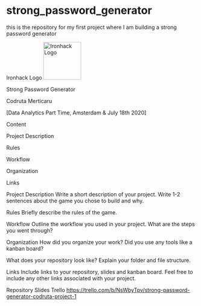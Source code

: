# strong_password_generator
this is the repository for my first project where I am building a strong password generator

Ironhack Logo <img src="https://bit.ly/2VnXWr2" alt="Ironhack Logo" width="100"/>

Strong Password Generator

Codruta Merticaru

[Data Analytics Part Time, Amsterdam & July 18th 2020]

Content

Project Description

Rules

Workflow

Organization

Links

Project Description
Write a short description of your project. Write 1-2 sentences about the game you chose to build and why.

Rules
Briefly describe the rules of the game.

Workflow
Outline the workflow you used in your project. What are the steps you went through?

Organization
How did you organize your work? Did you use any tools like a kanban board?

What does your repository look like? Explain your folder and file structure.

Links
Include links to your repository, slides and kanban board. Feel free to include any other links associated with your project.

Repository
Slides
Trello https://trello.com/b/NsWbyTpv/strong-password-generator-codruta-project-1
